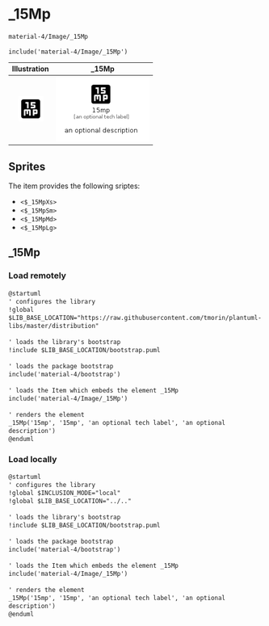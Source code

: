 # _15Mp


```text
material-4/Image/_15Mp
```

```text
include('material-4/Image/_15Mp')
```



| Illustration | _15Mp |
| :---: | :---: |
| ![illustration for Illustration](../../material-4/Image/_15Mp.png) | ![illustration for _15Mp](../../material-4/Image/_15Mp.Local.png) |



## Sprites
The item provides the following sriptes:

- `<$_15MpXs>`
- `<$_15MpSm>`
- `<$_15MpMd>`
- `<$_15MpLg>`





## _15Mp

### Load remotely
```plantuml
@startuml
' configures the library
!global $LIB_BASE_LOCATION="https://raw.githubusercontent.com/tmorin/plantuml-libs/master/distribution"

' loads the library's bootstrap
!include $LIB_BASE_LOCATION/bootstrap.puml

' loads the package bootstrap
include('material-4/bootstrap')

' loads the Item which embeds the element _15Mp
include('material-4/Image/_15Mp')

' renders the element
_15Mp('15mp', '15mp', 'an optional tech label', 'an optional description')
@enduml
```

### Load locally
```plantuml
@startuml
' configures the library
!global $INCLUSION_MODE="local"
!global $LIB_BASE_LOCATION="../.."

' loads the library's bootstrap
!include $LIB_BASE_LOCATION/bootstrap.puml

' loads the package bootstrap
include('material-4/bootstrap')

' loads the Item which embeds the element _15Mp
include('material-4/Image/_15Mp')

' renders the element
_15Mp('15mp', '15mp', 'an optional tech label', 'an optional description')
@enduml
```

